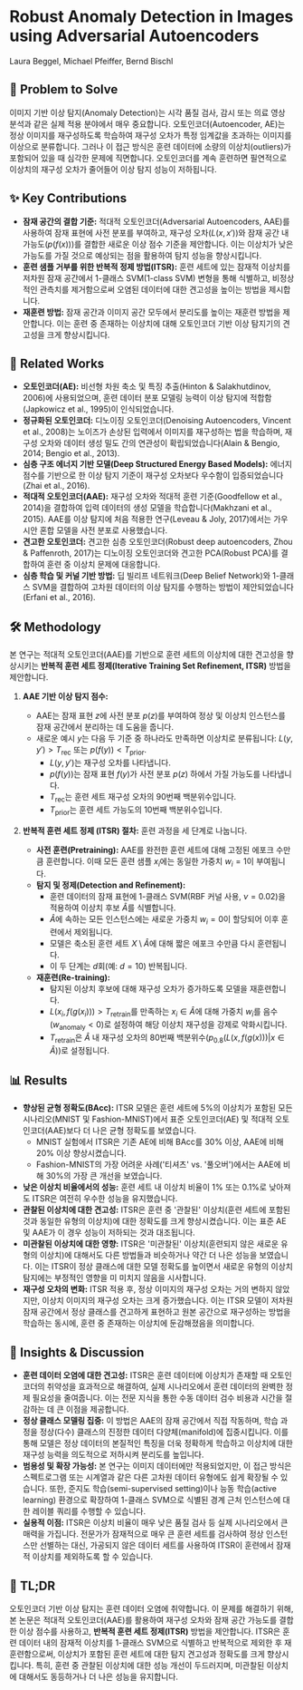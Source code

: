 # Robust Anomaly Detection in Images using Adversarial Autoencoders

Laura Beggel, Michael Pfeiffer, Bernd Bischl

## 🧩 Problem to Solve

이미지 기반 이상 탐지(Anomaly Detection)는 시각 품질 검사, 감시 또는 의료 영상 분석과 같은 실제 적용 분야에서 매우 중요합니다. 오토인코더(Autoencoder, AE)는 정상 이미지를 재구성하도록 학습하여 재구성 오차가 특정 임계값을 초과하는 이미지를 이상으로 분류합니다. 그러나 이 접근 방식은 훈련 데이터에 소량의 이상치(outliers)가 포함되어 있을 때 심각한 문제에 직면합니다. 오토인코더를 계속 훈련하면 필연적으로 이상치의 재구성 오차가 줄어들어 이상 탐지 성능이 저하됩니다.

## ✨ Key Contributions

- **잠재 공간의 결합 기준:** 적대적 오토인코더(Adversarial Autoencoders, AAE)를 사용하여 잠재 표현에 사전 분포를 부여하고, 재구성 오차($L(x, x')$)와 잠재 공간 내 가능도($p(f(x))$)를 결합한 새로운 이상 점수 기준을 제안합니다. 이는 이상치가 낮은 가능도를 가질 것으로 예상되는 점을 활용하여 탐지 성능을 향상시킵니다.
- **훈련 샘플 거부를 위한 반복적 정제 방법(ITSR):** 훈련 세트에 있는 잠재적 이상치를 저차원 잠재 공간에서 1-클래스 SVM(1-class SVM) 변형을 통해 식별하고, 비정상적인 관측치를 제거함으로써 오염된 데이터에 대한 견고성을 높이는 방법을 제시합니다.
- **재훈련 방법:** 잠재 공간과 이미지 공간 모두에서 분리도를 높이는 재훈련 방법을 제안합니다. 이는 훈련 중 존재하는 이상치에 대해 오토인코더 기반 이상 탐지기의 견고성을 크게 향상시킵니다.

## 📎 Related Works

- **오토인코더(AE):** 비선형 차원 축소 및 특징 추출(Hinton & Salakhutdinov, 2006)에 사용되었으며, 훈련 데이터 분포 모델링 능력이 이상 탐지에 적합함(Japkowicz et al., 1995)이 인식되었습니다.
- **정규화된 오토인코더:** 디노이징 오토인코더(Denoising Autoencoders, Vincent et al., 2008)는 노이즈가 손상된 입력에서 이미지를 재구성하는 법을 학습하며, 재구성 오차와 데이터 생성 밀도 간의 연관성이 확립되었습니다(Alain & Bengio, 2014; Bengio et al., 2013).
- **심층 구조 에너지 기반 모델(Deep Structured Energy Based Models):** 에너지 점수를 기반으로 한 이상 탐지 기준이 재구성 오차보다 우수함이 입증되었습니다(Zhai et al., 2016).
- **적대적 오토인코더(AAE):** 재구성 오차와 적대적 훈련 기준(Goodfellow et al., 2014)을 결합하여 입력 데이터의 생성 모델을 학습합니다(Makhzani et al., 2015). AAE를 이상 탐지에 처음 적용한 연구(Leveau & Joly, 2017)에서는 가우시안 혼합 모델을 사전 분포로 사용했습니다.
- **견고한 오토인코더:** 견고한 심층 오토인코더(Robust deep autoencoders, Zhou & Paffenroth, 2017)는 디노이징 오토인코더와 견고한 PCA(Robust PCA)를 결합하여 훈련 중 이상치 문제에 대응합니다.
- **심층 학습 및 커널 기반 방법:** 딥 빌리프 네트워크(Deep Belief Network)와 1-클래스 SVM을 결합하여 고차원 데이터의 이상 탐지를 수행하는 방법이 제안되었습니다(Erfani et al., 2016).

## 🛠️ Methodology

본 연구는 적대적 오토인코더(AAE)를 기반으로 훈련 세트의 이상치에 대한 견고성을 향상시키는 **반복적 훈련 세트 정제(Iterative Training Set Refinement, ITSR)** 방법을 제안합니다.

1. **AAE 기반 이상 탐지 점수:**

   - AAE는 잠재 표현 $z$에 사전 분포 $p(z)$를 부여하여 정상 및 이상치 인스턴스를 잠재 공간에서 분리하는 데 도움을 줍니다.
   - 새로운 예시 $y$는 다음 두 기준 중 하나라도 만족하면 이상치로 분류됩니다: $L(y,y') > T_{\text{rec}}$ 또는 $p(f(y)) < T_{\text{prior}}$.
     - $L(y,y')$는 재구성 오차를 나타냅니다.
     - $p(f(y))$는 잠재 표현 $f(y)$가 사전 분포 $p(z)$ 하에서 가질 가능도를 나타냅니다.
     - $T_{\text{rec}}$는 훈련 세트 재구성 오차의 $90$번째 백분위수입니다.
     - $T_{\text{prior}}$는 훈련 세트 가능도의 $10$번째 백분위수입니다.

2. **반복적 훈련 세트 정제 (ITSR) 절차:** 훈련 과정을 세 단계로 나눕니다.
   - **사전 훈련(Pretraining):** AAE를 완전한 훈련 세트에 대해 고정된 에포크 수만큼 훈련합니다. 이때 모든 훈련 샘플 $x_i$에는 동일한 가중치 $w_i = 1$이 부여됩니다.
   - **탐지 및 정제(Detection and Refinement):**
     - 훈련 데이터의 잠재 표현에 1-클래스 SVM(RBF 커널 사용, $\nu = 0.02$)을 적용하여 이상치 후보 $\hat{A}$를 식별합니다.
     - $\hat{A}$에 속하는 모든 인스턴스에는 새로운 가중치 $w_i = 0$이 할당되어 이후 훈련에서 제외됩니다.
     - 모델은 축소된 훈련 세트 $X \setminus \hat{A}$에 대해 짧은 에포크 수만큼 다시 훈련됩니다.
     - 이 두 단계는 $d$회(예: $d=10$) 반복됩니다.
   - **재훈련(Re-training):**
     - 탐지된 이상치 후보에 대해 재구성 오차가 증가하도록 모델을 재훈련합니다.
     - $L(x_i, f(g(x_i))) > T_{\text{retrain}}$를 만족하는 $x_i \in \hat{A}$에 대해 가중치 $w_i$를 음수($w_{\text{anomaly}} < 0$)로 설정하여 해당 이상치 재구성을 강제로 악화시킵니다.
     - $T_{\text{retrain}}$은 $\hat{A}$ 내 재구성 오차의 $80$번째 백분위수($p_{0.8}(L(x, f(g(x))) | x \in \hat{A})$)로 설정됩니다.

## 📊 Results

- **향상된 균형 정확도(BAcc):** ITSR 모델은 훈련 세트에 5%의 이상치가 포함된 모든 시나리오(MNIST 및 Fashion-MNIST)에서 표준 오토인코더(AE) 및 적대적 오토인코더(AAE)보다 더 나은 균형 정확도를 보였습니다.
  - MNIST 실험에서 ITSR은 기존 AE에 비해 BAcc를 30% 이상, AAE에 비해 20% 이상 향상시켰습니다.
  - Fashion-MNIST의 가장 어려운 사례('티셔츠' vs. '풀오버')에서는 AAE에 비해 30%의 가장 큰 개선을 보였습니다.
- **낮은 이상치 비율에서의 성능:** 훈련 세트 내 이상치 비율이 1% 또는 0.1%로 낮아져도 ITSR은 여전히 우수한 성능을 유지했습니다.
- **관찰된 이상치에 대한 견고성:** ITSR은 훈련 중 '관찰된' 이상치(훈련 세트에 포함된 것과 동일한 유형의 이상치)에 대한 정확도를 크게 향상시켰습니다. 이는 표준 AE 및 AAE가 이 경우 성능이 저하되는 것과 대조됩니다.
- **미관찰된 이상치에 대한 영향:** ITSR은 '미관찰된' 이상치(훈련되지 않은 새로운 유형의 이상치)에 대해서도 다른 방법들과 비슷하거나 약간 더 나은 성능을 보였습니다. 이는 ITSR이 정상 클래스에 대한 모델 정확도를 높이면서 새로운 유형의 이상치 탐지에는 부정적인 영향을 미 미치지 않음을 시사합니다.
- **재구성 오차의 변화:** ITSR 적용 후, 정상 이미지의 재구성 오차는 거의 변하지 않았지만, 이상치 이미지의 재구성 오차는 크게 증가했습니다. 이는 ITSR 모델이 저차원 잠재 공간에서 정상 클래스를 견고하게 표현하고 원본 공간으로 재구성하는 방법을 학습하는 동시에, 훈련 중 존재하는 이상치에 둔감해졌음을 의미합니다.

## 🧠 Insights & Discussion

- **훈련 데이터 오염에 대한 견고성:** ITSR은 훈련 데이터에 이상치가 존재할 때 오토인코더의 취약성을 효과적으로 해결하여, 실제 시나리오에서 훈련 데이터의 완벽한 정제 필요성을 줄여줍니다. 이는 전문 지식을 통한 수동 데이터 검수 비용과 시간을 절감하는 데 큰 이점을 제공합니다.
- **정상 클래스 모델링 집중:** 이 방법은 AAE의 잠재 공간에서 직접 작동하며, 학습 과정을 정상(다수) 클래스의 진정한 데이터 다양체(manifold)에 집중시킵니다. 이를 통해 모델은 정상 데이터의 본질적인 특징을 더욱 정확하게 학습하고 이상치에 대한 재구성 능력을 의도적으로 저하시켜 분리도를 높입니다.
- **범용성 및 확장 가능성:** 본 연구는 이미지 데이터에만 적용되었지만, 이 접근 방식은 스펙트로그램 또는 시계열과 같은 다른 고차원 데이터 유형에도 쉽게 확장될 수 있습니다. 또한, 준지도 학습(semi-supervised setting)이나 능동 학습(active learning) 환경으로 확장하여 1-클래스 SVM으로 식별된 경계 근처 인스턴스에 대한 레이블 쿼리를 수행할 수 있습니다.
- **실용적 이점:** ITSR은 이상치 비율이 매우 낮은 품질 검사 등 실제 시나리오에서 큰 매력을 가집니다. 전문가가 잠재적으로 매우 큰 훈련 세트를 검사하여 정상 인스턴스만 선별하는 대신, 가공되지 않은 데이터 세트를 사용하여 ITSR이 훈련에서 잠재적 이상치를 제외하도록 할 수 있습니다.

## 📌 TL;DR

오토인코더 기반 이상 탐지는 훈련 데이터 오염에 취약합니다. 이 문제를 해결하기 위해, 본 논문은 적대적 오토인코더(AAE)를 활용하여 재구성 오차와 잠재 공간 가능도를 결합한 이상 점수를 사용하고, **반복적 훈련 세트 정제(ITSR)** 방법을 제안합니다. ITSR은 훈련 데이터 내의 잠재적 이상치를 1-클래스 SVM으로 식별하고 반복적으로 제외한 후 재훈련함으로써, 이상치가 포함된 훈련 세트에 대한 탐지 견고성과 정확도를 크게 향상시킵니다. 특히, 훈련 중 관찰된 이상치에 대한 성능 개선이 두드러지며, 미관찰된 이상치에 대해서도 동등하거나 더 나은 성능을 유지합니다.
